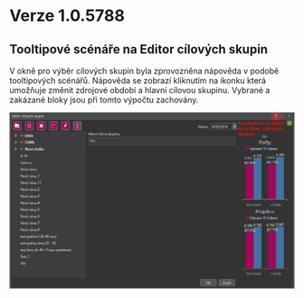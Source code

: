 # Verze 1.0.5788

## Tooltipové scénáře na Editor cílových skupin
V okně pro výběr cílových skupin byla zprovozněna nápověda v podobě tooltipových scénářů. Nápověda se zobrazí kliknutím na ikonku která umožňuje změnit zdrojové období a hlavní cílovou skupinu. Vybrané a zakázané bloky jsou při tomto výpočtu zachovány.

![5788](../data/5788.gif "Tooltipové scénáře na Editor cílových skupin")



